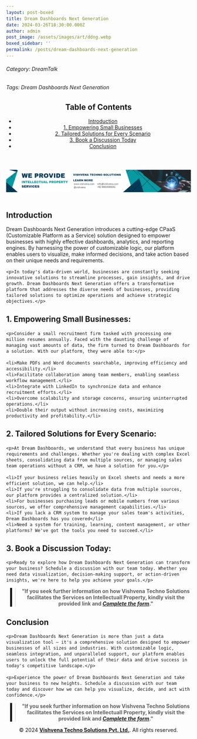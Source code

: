 ```yaml
---
layout: post-boxed
title: Dream Dashboards Next Generation
date: 2024-03-26T18:30:00.000Z
author: admin
post_image: /assets/images/art/ddng.webp
boxed_sidebar: ''
permalink: /posts/dream-dashboards-next-generation
---
```


###### Category: DreamTalk

###### Tags: Dream Dashboards Next Generation

<html lang="en">
<head>
    <meta charset="UTF-8">
    <meta name="viewport" content="width=device-width, initial-scale=1.0">
    <title><h1>Dream Dashboards Next Generation</h1></title>
    <meta name="description" content="Unlock the potential of highly advanced dashboards and reporting engines with Dream Dashboards Next Generation. Visualize, decide, and act with customizable logic to drive business success.">
</head>
<body>
   <header>
	<h2>Table of Contents</h2>
       <nav>
			<ul>
				<li><a href="#introduction">Introduction</a></li>
				<li><a href="#1">1. Empowering Small Businesses</a></li>
				<li><a href="#2">2. Tailored Solutions for Every Scenario</a></li>
				<li><a href="#3">3. Book a Discussion Today</a></li>
				<li><a href="#4">Conclusion</a></li>
			</ul>
		</nav>
	</header>

<a href="/contact">
  <img src="/assets/images/art/ip ads a.webp" alt="inlinead" style="max-width:100%; height:auto;">
</a>
<br><br>

<article>
    <section id="introduction">
        <h2>Introduction</h2>
        <p>Dream Dashboards Next Generation introduces a cutting-edge CPaaS (Customizable Platform as a Service) solution designed to empower businesses with highly effective dashboards, analytics, and reporting engines. By harnessing the power of customizable logic, our platform enables users to visualize, make informed decisions, and take action based on their unique needs and requirements.</p>
	</section>

```
<p>In today's data-driven world, businesses are constantly seeking innovative solutions to streamline processes, gain insights, and drive growth. Dream Dashboards Next Generation offers a transformative platform that addresses the diverse needs of businesses, providing tailored solutions to optimize operations and achieve strategic objectives.</p>
```

<section id="1">
	<h2>1. Empowering Small Businesses:</h2>

```
<p>Consider a small recruitment firm tasked with processing one million resumes annually. Faced with the daunting challenge of managing vast amounts of data, the firm turned to Dream Dashboards for a solution. With our platform, they were able to:</p>

<li>Make PDFs and Word documents searchable, improving efficiency and accessibility.</li>
<li>Facilitate collaboration among team members, enabling seamless workflow management.</li>
<li>Integrate with LinkedIn to synchronize data and enhance recruitment efforts.</li>
<li>Overcome scalability and storage concerns, ensuring uninterrupted operations.</li>
<li>Double their output without increasing costs, maximizing productivity and profitability.</li>
```

</section>

<section id="2">
	<h2>2. Tailored Solutions for Every Scenario:</h2>

```
<p>At Dream Dashboards, we understand that every business has unique requirements and challenges. Whether you're dealing with complex Excel sheets, consolidating data from multiple sources, or managing sales team operations without a CRM, we have a solution for you.</p>

<li>If your business relies heavily on Excel sheets and needs a more efficient solution, we can help.</li>
<li>If you're struggling to consolidate data from multiple sources, our platform provides a centralized solution.</li>
<li>For businesses purchasing leads or mobile numbers from various sources, we offer comprehensive management capabilities.</li>
<li>If you lack a CRM system to manage your sales team's activities, Dream Dashboards has you covered</li>
<li>Need a system for training, learning, content management, or other platforms? We've got the tools you need to succeed.</li>
```

</section>

<section id="3">
	<h2>3. Book a Discussion Today:</h2>

```
<p>Ready to explore how Dream Dashboards Next Generation can transform your business? Schedule a discussion with our team today. Whether you need data visualization, decision-making support, or action-driven insights, we're here to help you achieve your goals.</p>
```

</section>

<center><blockquote style="position:relative;">
<p><b style="font-size:1em;">"If you seek further information on how Vishvena Techno Solutions facilitates the Services on Intellectuall Property, kindly visit the provided link and <a href="/contact"><i>Complete the form</i></a>."</b></p>
<div style="position:absolute; top:0; bottom:0; left:-15px; border-left:5px solid black;"></div>
</blockquote></center>

<section id="4">
	<h2>Conclusion</h2>

```
<p>Dream Dashboards Next Generation is more than just a data visualization tool – it's a comprehensive solution designed to empower businesses of all sizes and industries. With customizable logic, seamless integration, and unparalleled support, our platform enables users to unlock the full potential of their data and drive success in today's competitive landscape.</p>

<p>Experience the power of Dream Dashboards Next Generation and take your business to new heights. Schedule a discussion with our team today and discover how we can help you visualize, decide, and act with confidence.</p>
```

</section>

</article>

<center><blockquote style="position:relative;">
<p><b style="font-size:1em;">"If you seek further information on how Vishvena Techno Solutions facilitates the Services on Intellectuall Property, kindly visit the provided link and <a href="/contact"><i>Complete the form</i></a>."</b></p>
<div style="position:absolute; top:0; bottom:0; left:-15px; border-left:5px solid black;"></div>
</blockquote></center>

<footer>
<center><p>&copy; 2024 <a href="https://vishvena.com"><b>Vishvena Techno Solutions Pvt. Ltd.</b></a>. All rights reserved.</p></center>

</footer>
</body>
</html>
